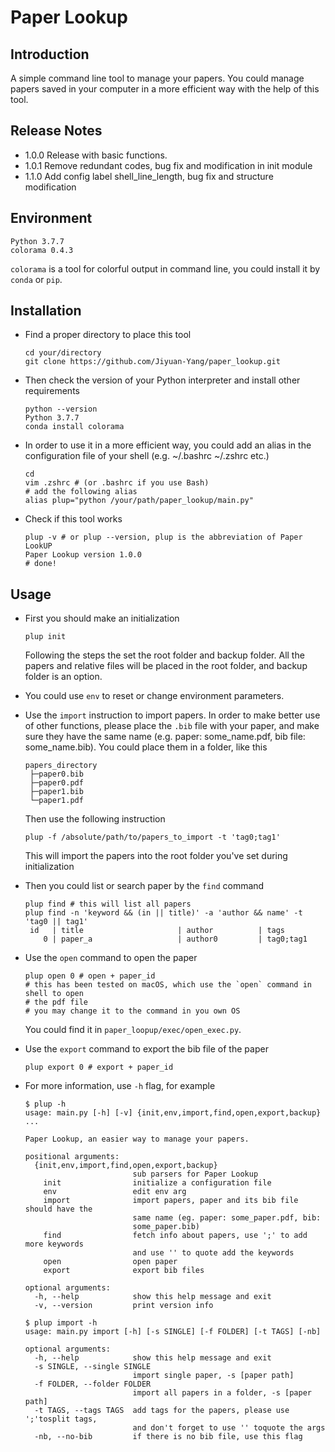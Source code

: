 # Paper Lookup

## Introduction

A simple command line tool to manage your papers. You could manage papers saved in your computer in a more efficient way with the help of this tool.

## Release Notes

- 1.0.0 Release with basic functions.
- 1.0.1 Remove redundant codes, bug fix and modification in init module
- 1.1.0 Add config label shell_line_length, bug fix and structure modification

## Environment

```
Python 3.7.7
colorama 0.4.3
```

`colorama` is a tool for colorful output in command line, you could install it by `conda` or `pip`.

## Installation

- Find a proper directory to place this tool

  ```shell
  cd your/directory
  git clone https://github.com/Jiyuan-Yang/paper_lookup.git
  ```

- Then check the version of your Python interpreter and install other requirements

  ```shell
  python --version
  Python 3.7.7
  conda install colorama
  ```

- In order to use it in a more efficient way, you could add an alias in the configuration file of your shell (e.g. ~/.bashrc ~/.zshrc etc.)

  ```shell
  cd
  vim .zshrc # (or .bashrc if you use Bash)
  # add the following alias
  alias plup="python /your/path/paper_lookup/main.py"
  ```
  
- Check if this tool works

  ```shell
  plup -v # or plup --version, plup is the abbreviation of Paper LookUP
  Paper Lookup version 1.0.0
  # done!
  ```

## Usage

- First you should make an initialization

  ```shell
  plup init
  ```

  Following the steps the set the root folder and backup folder. All the papers and relative files will be placed in the root folder, and backup folder is an option.

- You could use `env` to reset or change environment parameters.

- Use the `import` instruction to import papers. In order to make better use of other functions, please place the `.bib` file with your paper, and make sure they have the same name (e.g. paper: some_name.pdf, bib file: some_name.bib). You could place them in a folder, like this

  ```
  papers_directory
   ├─paper0.bib
   ├─paper0.pdf
   ├─paper1.bib
   └─paper1.pdf
  ```

  Then use the following instruction

  ```shell
  plup -f /absolute/path/to/papers_to_import -t 'tag0;tag1'
  ```

  This will import the papers into the root folder you've set during initialization

- Then you could list or search paper by the `find` command

  ```shell
  plup find # this will list all papers
  plup find -n 'keyword && (in || title)' -a 'author && name' -t 'tag0 || tag1'
   id   | title                     | author          | tags            
      0 | paper_a                   | author0         | tag0;tag1
  ```

- Use the `open` command to open the paper

  ```shell
  plup open 0 # open + paper_id
  # this has been tested on macOS, which use the `open` command in shell to open 
  # the pdf file
  # you may change it to the command in you own OS
  ```

  You could find it in `paper_loopup/exec/open_exec.py`.

- Use the `export` command to export the bib file of the paper

  ```shell
  plup export 0 # export + paper_id
  ```

- For more information, use `-h` flag, for example

  ```shell
  $ plup -h
  usage: main.py [-h] [-v] {init,env,import,find,open,export,backup} ...
  
  Paper Lookup, an easier way to manage your papers.
  
  positional arguments:
    {init,env,import,find,open,export,backup}
                          sub parsers for Paper Lookup
      init                initialize a configuration file
      env                 edit env arg
      import              import papers, paper and its bib file should have the
                          same name (eg. paper: some_paper.pdf, bib:
                          some_paper.bib)
      find                fetch info about papers, use ';' to add more keywords
                          and use '' to quote add the keywords
      open                open paper
      export              export bib files
  
  optional arguments:
    -h, --help            show this help message and exit
    -v, --version         print version info
  
  $ plup import -h
  usage: main.py import [-h] [-s SINGLE] [-f FOLDER] [-t TAGS] [-nb]
  
  optional arguments:
    -h, --help            show this help message and exit
    -s SINGLE, --single SINGLE
                          import single paper, -s [paper path]
    -f FOLDER, --folder FOLDER
                          import all papers in a folder, -s [paper path]
    -t TAGS, --tags TAGS  add tags for the papers, please use ';'tosplit tags,
                          and don't forget to use '' toquote the args
    -nb, --no-bib         if there is no bib file, use this flag
  ```
  



